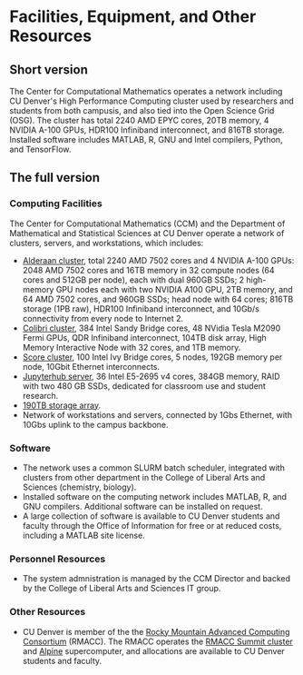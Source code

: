 # Facilities, Equipment, and Other Resources

## Short version
The Center for Computational Mathematics operates a network including CU Denver's High Performance Computing cluster used by researchers and students from both campusis, and also tied into the Open Science Grid (OSG). The cluster has total 2240 AMD EPYC cores, 20TB memory, 4 NVIDIA A-100 GPUs, HDR100 Infiniband interconnect, and 816TB storage. Installed software includes MATLAB, R, GNU and Intel compilers, Python, and TensorFlow.

## The full version
### Computing Facilities 
The Center for Computational Mathematics (CCM) and the Department of Mathematical and Statistical Sciences at CU Denver operate a network of clusters, servers, and workstations, which includes:

*   [Alderaan cluster](../alderaan/), total 2240 AMD 7502 cores and 4 NVIDIA A-100 GPUs: 2048 AMD 7502 cores and 16TB memory in 32 compute nodes (64 cores and 512GB per node), each with dual 960GB SSDs; 2 high-memory GPU nodes each with two NVIDIA A100 GPU, 2TB memory, and 64 AMD 7502 cores, and 960GB SSDs; head node with 64 cores; 816TB storage (1PB raw), HDR100 Infiniband interconnect, and 10Gb/s connectivity from every node to Internet 2. 
*   [Colibri cluster](../colibri/), 384 Intel Sandy Bridge cores, 48 NVidia Tesla M2090 Fermi GPUs, QDR Infiniband interconnect, 104TB disk array, High Memory Interactive Node with 32 cores, and 1TB memory.
*   [Score cluster](../score/), 100 Intel Ivy Bridge cores, 5 nodes, 192GB memory per node, 10Gbit Ethernet interconnects.
*   [Jupyterhub server](../jupyterhub/), 36 Intel E5-2695 v4  cores, 384GB memory, RAID with two 480 GB SSDs, dedicated for classroom use and student research.
*   [190TB storage array](../storage/).
*   Network of workstations and servers, connected by 1Gbs Ethernet, with 10Gbs uplink to the campus backbone.

### Software
*   The network uses a common SLURM batch scheduler, integrated with clusters from other department in the College of Liberal Arts and Sciences (chemistry, biology).
*   Installed software on the computing network includes MATLAB, R, and GNU compilers. Additional software can be installed on request. 
*   A large collection of software is available to CU Denver students and faculty through the Office of Information for free or at reduced costs, including a MATLAB site license.

### Personnel Resources

* The system admnistration is managed by the CCM Director and backed by the College of Liberal Arts and Sciences IT group. 

### Other Resources

* CU Denver is member of the the [Rocky Mountain Advanced Computing Consortium](https://rmacc.org) (RMACC). The RMACC operates the [RMACC Summit cluster](https://www.colorado.edu/rc/resources/summit) and [Alpine](https://www.colorado.edu/rc/alpine) supercomputer, and allocations are available to CU Denver students and faculty.
